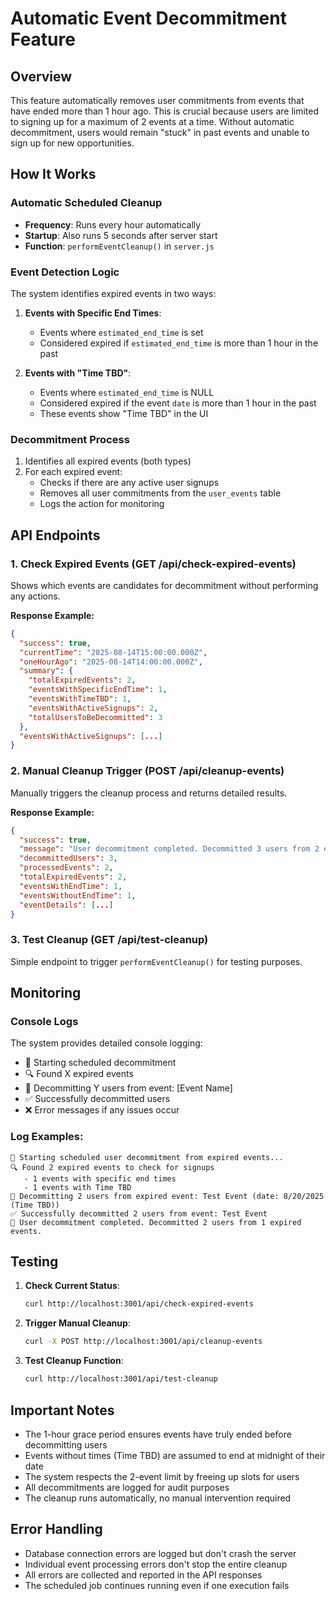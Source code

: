# Automatic Event Decommitment Feature

## Overview

This feature automatically removes user commitments from events that have ended more than 1 hour ago. This is crucial because users are limited to signing up for a maximum of 2 events at a time. Without automatic decommitment, users would remain "stuck" in past events and unable to sign up for new opportunities.

## How It Works

### Automatic Scheduled Cleanup
- **Frequency**: Runs every hour automatically
- **Startup**: Also runs 5 seconds after server start
- **Function**: `performEventCleanup()` in `server.js`

### Event Detection Logic

The system identifies expired events in two ways:

1. **Events with Specific End Times**: 
   - Events where `estimated_end_time` is set
   - Considered expired if `estimated_end_time` is more than 1 hour in the past

2. **Events with "Time TBD"**:
   - Events where `estimated_end_time` is NULL
   - Considered expired if the event `date` is more than 1 hour in the past
   - These events show "Time TBD" in the UI

### Decommitment Process

1. Identifies all expired events (both types)
2. For each expired event:
   - Checks if there are any active user signups
   - Removes all user commitments from the `user_events` table
   - Logs the action for monitoring

## API Endpoints

### 1. Check Expired Events (GET /api/check-expired-events)
Shows which events are candidates for decommitment without performing any actions.

**Response Example:**
```json
{
  "success": true,
  "currentTime": "2025-08-14T15:00:00.000Z",
  "oneHourAgo": "2025-08-14T14:00:00.000Z",
  "summary": {
    "totalExpiredEvents": 2,
    "eventsWithSpecificEndTime": 1,
    "eventsWithTimeTBD": 1,
    "eventsWithActiveSignups": 2,
    "totalUsersToBeDecommitted": 3
  },
  "eventsWithActiveSignups": [...]
}
```

### 2. Manual Cleanup Trigger (POST /api/cleanup-events)
Manually triggers the cleanup process and returns detailed results.

**Response Example:**
```json
{
  "success": true,
  "message": "User decommitment completed. Decommitted 3 users from 2 expired events.",
  "decommittedUsers": 3,
  "processedEvents": 2,
  "totalExpiredEvents": 2,
  "eventsWithEndTime": 1,
  "eventsWithoutEndTime": 1,
  "eventDetails": [...]
}
```

### 3. Test Cleanup (GET /api/test-cleanup)
Simple endpoint to trigger `performEventCleanup()` for testing purposes.

## Monitoring

### Console Logs
The system provides detailed console logging:
- 🔄 Starting scheduled decommitment
- 🔍 Found X expired events
- 👥 Decommitting Y users from event: [Event Name]
- ✅ Successfully decommitted users
- ❌ Error messages if any issues occur

### Log Examples:
```
🔄 Starting scheduled user decommitment from expired events...
🔍 Found 2 expired events to check for signups
   - 1 events with specific end times
   - 1 events with Time TBD
👥 Decommitting 2 users from expired event: Test Event (date: 8/20/2025 (Time TBD))
✅ Successfully decommitted 2 users from event: Test Event
🎉 User decommitment completed. Decommitted 2 users from 1 expired events.
```

## Testing

1. **Check Current Status**: 
   ```bash
   curl http://localhost:3001/api/check-expired-events
   ```

2. **Trigger Manual Cleanup**:
   ```bash
   curl -X POST http://localhost:3001/api/cleanup-events
   ```

3. **Test Cleanup Function**:
   ```bash
   curl http://localhost:3001/api/test-cleanup
   ```

## Important Notes

- The 1-hour grace period ensures events have truly ended before decommitting users
- Events without times (Time TBD) are assumed to end at midnight of their date
- The system respects the 2-event limit by freeing up slots for users
- All decommitments are logged for audit purposes
- The cleanup runs automatically, no manual intervention required

## Error Handling

- Database connection errors are logged but don't crash the server
- Individual event processing errors don't stop the entire cleanup
- All errors are collected and reported in the API responses
- The scheduled job continues running even if one execution fails